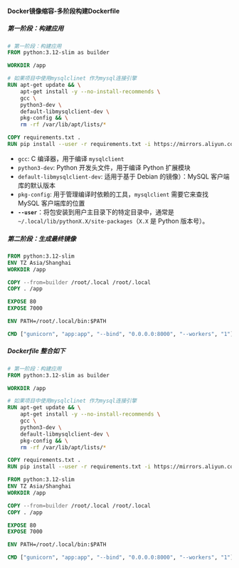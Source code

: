 #### Docker镜像缩容-多阶段构建Dockerfile

##### 第一阶段：构建应用

```dockerfile
# 第一阶段：构建应用
FROM python:3.12-slim as builder

WORKDIR /app

# 如果项目中使用mysqlclinet 作为mysql连接引擎 
RUN apt-get update && \
    apt-get install -y --no-install-recommends \
    gcc \
    python3-dev \
    default-libmysqlclient-dev \
    pkg-config && \
    rm -rf /var/lib/apt/lists/*

COPY requirements.txt .
RUN pip install --user -r requirements.txt -i https://mirrors.aliyun.com/pypi/simple/
```
- `gcc`: C 编译器，用于编译 `mysqlclient`
- `python3-dev`: Python 开发头文件，用于编译 Python 扩展模块
- `default-libmysqlclient-dev`: 适用于基于 Debian 的镜像）：MySQL 客户端库的默认版本
- `pkg-config`: 用于管理编译时依赖的工具，`mysqlclient` 需要它来查找 MySQL 客户端库的位置
- **`--user`**：将包安装到用户主目录下的特定目录中，通常是 `~/.local/lib/pythonX.X/site-packages`（`X.X` 是 Python 版本号）。

#####  第二阶段：生成最终镜像

```dockerfile
FROM python:3.12-slim
ENV TZ Asia/Shanghai
WORKDIR /app

COPY --from=builder /root/.local /root/.local
COPY . /app

EXPOSE 80
EXPOSE 7000

ENV PATH=/root/.local/bin:$PATH

CMD ["gunicorn", "app:app", "--bind", "0.0.0.0:8000", "--workers", "1"]
```

##### Dockerfile 整合如下

```dockerfile
# 第一阶段：构建应用
FROM python:3.12-slim as builder

WORKDIR /app

# 如果项目中使用mysqlclinet 作为mysql连接引擎 
RUN apt-get update && \
    apt-get install -y --no-install-recommends \
    gcc \
    python3-dev \
    default-libmysqlclient-dev \
    pkg-config && \
    rm -rf /var/lib/apt/lists/*

COPY requirements.txt .
RUN pip install --user -r requirements.txt -i https://mirrors.aliyun.com/pypi/simple/

FROM python:3.12-slim
ENV TZ Asia/Shanghai
WORKDIR /app

COPY --from=builder /root/.local /root/.local
COPY . /app

EXPOSE 80
EXPOSE 7000

ENV PATH=/root/.local/bin:$PATH

CMD ["gunicorn", "app:app", "--bind", "0.0.0.0:8000", "--workers", "1"]
```





